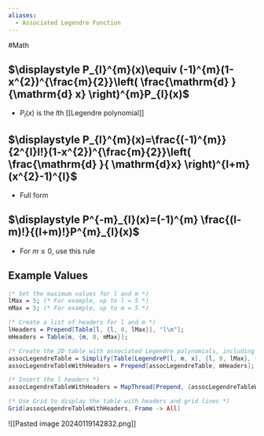 ```yaml
---
aliases:
  - Associated Legendre Function
---
```

#Math 
## $\displaystyle P_{l}^{m}(x)\equiv (-1)^{m}(1-x^{2})^{\frac{m}{2}}\left( \frac{\mathrm{d}  }{\mathrm{d} x}  \right)^{m}P_{l}(x)$
* $\displaystyle P_{l}(x)$ is the $\displaystyle l$th [[Legendre polynomial]]
## $\displaystyle P_{l}^{m}(x)=\frac{(-1)^{m}}{2^{l}l!}(1-x^{2})^{\frac{m}{2}}\left( \frac{\mathrm{d} }{ \mathrm{d}x} \right)^{l+m}(x^{2}-1)^{l}$
* Full form
## $\displaystyle P^{-m}_{l}(x)=(-1)^{m} \frac{(l-m)!}{(l+m)!}P^{m}_{l}(x)$
* For $\displaystyle m\leq 0$, use this rule
## Example Values
```mathematica
(* Set the maximum values for l and m *)
lMax = 5; (* For example, up to l = 5 *)
mMax = 5; (* For example, up to m = 5 *)

(* Create a list of headers for l and m *)
lHeaders = Prepend[Table[l, {l, 0, lMax}], "l\m"];
mHeaders = Table[m, {m, 0, mMax}];

(* Create the 2D table with associated Legendre polynomials, including the m header *)
assocLegendreTable = Simplify[Table[LegendreP[l, m, x], {l, 0, lMax}, {m, 0, Min[l, mMax]}]];
assocLegendreTableWithHeaders = Prepend[assocLegendreTable, mHeaders];

(* Insert the l headers *)
assocLegendreTableWithHeaders = MapThread[Prepend, {assocLegendreTableWithHeaders, lHeaders}];

(* Use Grid to display the table with headers and grid lines *)
Grid[assocLegendreTableWithHeaders, Frame -> All]
```
![[Pasted image 20240119142832.png]]
